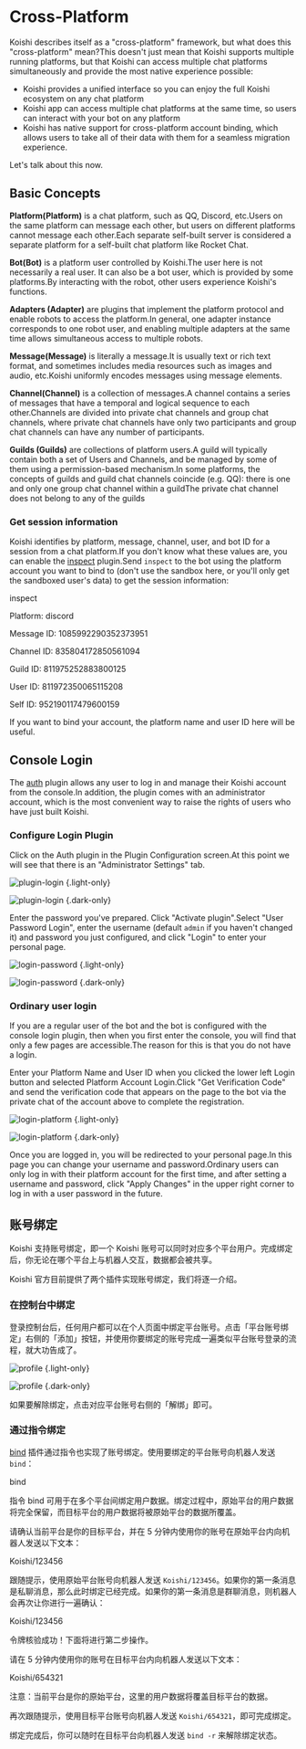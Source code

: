 # Cross-Platform

Koishi describes itself as a "cross-platform" framework, but what does this "cross-platform" mean?This doesn't just mean that Koishi supports multiple running platforms, but that Koishi can access multiple chat platforms simultaneously and provide the most native experience possible:

- Koishi provides a unified interface so you can enjoy the full Koishi ecosystem on any chat platform
- Koishi app can access multiple chat platforms at the same time, so users can interact with your bot on any platform
- Koishi has native support for cross-platform account binding, which allows users to take all of their data with them for a seamless migration experience.

Let's talk about this now.

## Basic Concepts

**Platform(Platform)** is a chat platform, such as QQ, Discord, etc.Users on the same platform can message each other, but users on different platforms cannot message each other.Each separate self-built server is considered a separate platform for a self-built chat platform like Rocket Chat.

**Bot(Bot)** is a platform user controlled by Koishi.The user here is not necessarily a real user. It can also be a bot user, which is provided by some platforms.By interacting with the robot, other users experience Koishi's functions.

**Adapters (Adapter)** are plugins that implement the platform protocol and enable robots to access the platform.In general, one adapter instance corresponds to one robot user, and enabling multiple adapters at the same time allows simultaneous access to multiple robots.

**Message(Message)** is literally a message.It is usually text or rich text format, and sometimes includes media resources such as images and audio, etc.Koishi uniformly encodes messages using message elements.

**Channel(Channel)** is a collection of messages.A channel contains a series of messages that have a temporal and logical sequence to each other.Channels are divided into private chat channels and group chat channels, where private chat channels have only two participants and group chat channels can have any number of participants.

**Guilds (Guilds)** are collections of platform users.A guild will typically contain both a set of Users and Channels, and be managed by some of them using a permission-based mechanism.In some platforms, the concepts of guilds and guild chat channels coincide (e.g. QQ): there is one and only one group chat channel within a guildThe private chat channel does not belong to any of the guilds

### Get session information

Koishi identifies by platform, message, channel, user, and bot ID for a session from a chat platform.If you don't know what these values are, you can enable the [inspect](../../plugins/common/inspect.md) plugin.Send `inspect` to the bot using the platform account you want to bind to (don't use the sandbox here, or you'll only get the sandboxed user's data) to get the session information:

<chat-panel>
<chat-message nickname="Alice">inspect</chat-message>
<chat-message nickname="Koishi">
<p>Platform: discord</p>
<p>Message ID: 1085992290352373951</p>
<p>Channel ID: 835804172850561094</p>
<p>Guild ID: 811975252883800125</p>
<p>User ID: 811972350065115208</p>
<p>Self ID: 952190117479600159</p>
</chat-message>
</chat-panel>

If you want to bind your account, the platform name and user ID here will be useful.

## Console Login

The [auth](../../plugins/console/auth.md) plugin allows any user to log in and manage their Koishi account from the console.In addition, the plugin comes with an administrator account, which is the most convenient way to raise the rights of users who have just built Koishi.

### Configure Login Plugin

Click on the Auth plugin in the Plugin Configuration screen.At this point we will see that there is an "Administrator Settings" tab.

![plugin-login](/manual/console/plugin-login.light.webp) {.light-only}

![plugin-login](/manual/console/plugin-login.dark.webp) {.dark-only}

Enter the password you've prepared. Click "Activate plugin".Select "User Password Login", enter the username (default `admin` if you haven't changed it) and password you just configured, and click "Login" to enter your personal page.

![login-password](/manual/console/login-password.light.webp) {.light-only}

![login-password](/manual/console/login-password.dark.webp) {.dark-only}

### Ordinary user login

If you are a regular user of the bot and the bot is configured with the console login plugin, then when you first enter the console, you will find that only a few pages are accessible.The reason for this is that you do not have a login.

Enter your Platform Name and User ID when you clicked the lower left Login button and selected Platform Account Login.Click "Get Verification Code" and send the verification code that appears on the page to the bot via the private chat of the account above to complete the registration.

![login-platform](/manual/console/login-platform.light.webp) {.light-only}

![login-platform](/manual/console/login-platform.dark.webp) {.dark-only}

Once you are logged in, you will be redirected to your personal page.In this page you can change your username and password.Ordinary users can only log in with their platform account for the first time, and after setting a username and password, click "Apply Changes" in the upper right corner to log in with a user password in the future.

## 账号绑定

Koishi 支持账号绑定，即一个 Koishi 账号可以同时对应多个平台用户。完成绑定后，你无论在哪个平台上与机器人交互，数据都会被共享。

Koishi 官方目前提供了两个插件实现账号绑定，我们将逐一介绍。

### 在控制台中绑定

登录控制台后，任何用户都可以在个人页面中绑定平台账号。点击「平台账号绑定」右侧的「添加」按钮，并使用你要绑定的账号完成一遍类似平台账号登录的流程，就大功告成了。

![profile](/manual/console/profile.light.webp) {.light-only}

![profile](/manual/console/profile.dark.webp) {.dark-only}

如果要解除绑定，点击对应平台账号右侧的「解绑」即可。

### 通过指令绑定

[bind](../../plugins/common/bind.md) 插件通过指令也实现了账号绑定。使用要绑定的平台账号向机器人发送 `bind`：

<chat-panel>
<chat-message nickname="Alice">bind</chat-message>
<chat-message nickname="Koishi">
<p>指令 bind 可用于在多个平台间绑定用户数据。绑定过程中，原始平台的用户数据将完全保留，而目标平台的用户数据将被原始平台的数据所覆盖。</p>
<p>请确认当前平台是你的目标平台，并在 5 分钟内使用你的账号在原始平台内向机器人发送以下文本：</p>
<p>Koishi/123456</p>
</chat-message>
</chat-panel>

跟随提示，使用原始平台账号向机器人发送 `Koishi/123456`。如果你的第一条消息是私聊消息，那么此时绑定已经完成。如果你的第一条消息是群聊消息，则机器人会再次让你进行一遍确认：

<chat-panel>
<chat-message nickname="Alice">Koishi/123456</chat-message>
<chat-message nickname="Koishi">
<p>令牌核验成功！下面将进行第二步操作。</p>
<p>请在 5 分钟内使用你的账号在目标平台内向机器人发送以下文本：</p>
<p>Koishi/654321</p>
<p>注意：当前平台是你的原始平台，这里的用户数据将覆盖目标平台的数据。</p>
</chat-message>
</chat-panel>

再次跟随提示，使用目标平台账号向机器人发送 `Koishi/654321`，即可完成绑定。

绑定完成后，你可以随时在目标平台向机器人发送 `bind -r` 来解除绑定状态。
